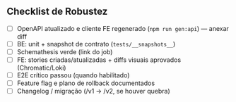 ## Checklist de Robustez
- [ ] OpenAPI atualizado e cliente FE regenerado (`npm run gen:api`) — anexar diff
- [ ] BE: unit + snapshot de contrato (`tests/__snapshots__`)
- [ ] Schemathesis verde (link do job)
- [ ] FE: stories criadas/atualizadas + diffs visuais aprovados (Chromatic/Loki)
- [ ] E2E crítico passou (quando habilitado)
- [ ] Feature flag e plano de rollback documentados
- [ ] Changelog / migração (/v1 → /v2, se houver quebra)